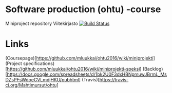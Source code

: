 # Software production (ohtu) -course
Miniproject repository
Viitekirjasto
[![Build Status](https://travis-ci.org/Mahtimursut/ohtu.svg?branch=master)](https://travis-ci.org/Mahtimursut/ohtu)

# Links

(Coursepage)[https://github.com/mluukkai/ohtu2016/wiki/miniprojekti]
(Project specifications)[https://github.com/mluukkai/ohtu2016/wiki/miniprojekti-speksi]
(Backlog)[https://docs.google.com/spreadsheets/d/1bk2U0F3dxHBNpmuwJBrmL_MsDZsPFsWdoeCVLmdjHKU/pubhtml]
(Travis)[https://travis-ci.org/Mahtimursut/ohtu]
